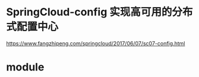 # SpringCloud-config 实现高可用的分布式配置中心

https://www.fangzhipeng.com/springcloud/2017/06/07/sc07-config.html

# module

